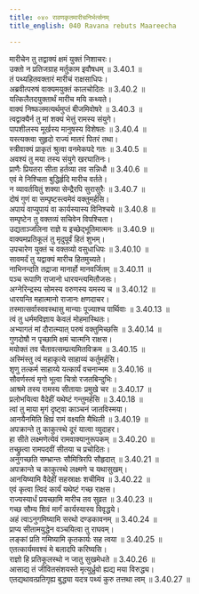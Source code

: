 ```yaml
---
title: ०४० रावणकृतमारीचनिर्भर्त्सनम्
title_english: 040 Ravana rebuts Maareecha

---
```

<div class="audioEmbed"  caption="श्रीराम-हरिसीताराममूर्ति-घनपाठिभ्यां वचनम्" src="https://archive.org/download/Ramayana-recitation-Sriram-harisItArAmamUrti-Ghanapaati-v2/Kanda_3/Kanda_3_ARK-040-RavanaKrutham_Maarivha_Nirbhartha_Sanam.mp3"></div>

मारीचेन तु तद्वाक्यं क्षमं युक्तं निशाचरः।  
उक्तो न प्रतिजग्राह मर्तुकाम इवौषधम् ॥ 3.40.1 ॥   
तं पथ्यहितवक्तारं मारीचं राक्षसाधिपः।  
अब्रवीत्परुषं वाक्यमयुक्तं कालचोदितः ॥ 3.40.2 ॥   
यत्किलैतदयुक्तार्थं मारीच मयि कथ्यते।  
वाक्यं निष्फलमत्यर्थमुप्तं बीजमिवोषरे ॥ 3.40.3 ॥   
त्वद्वाक्यैर्न तु मां शक्यं भेत्तुं रामस्य संयुगे।  
पापशीलस्य मूर्खस्य मानुषस्य विशेषतः ॥ 3.40.4 ॥   
यस्त्यक्त्वा सुहृदो राज्यं मातरं पितरं तथा।  
स्त्रीवाक्यं प्राकृतं श्रुत्वा वनमेकपदे गतः ॥ 3.40.5 ॥   
अवश्यं तु मया तस्य संयुगे खरघातिनः।  
प्राणैः प्रियतरा सीता हर्तव्या तव सन्निधौ ॥ 3.40.6 ॥   
एवं मे निश्चिता बुद्धिर्हृदि मारीच वर्तते।  
न व्यावर्तयितुं शक्या सेन्द्रैरपि सुरासुरैः ॥ 3.40.7 ॥   
दोषं गुणं वा सम्पृष्टस्त्वमेवं वक्तुमर्हसि।  
अपायं वाप्युपायं वा कार्यस्यास्य विनिश्चये ॥ 3.40.8 ॥   
सम्पृष्टेन तु वक्तव्यं सचिवेन विपश्चिता।  
उद्यताञ्जलिना राज्ञे य इच्छेद्भूतिमात्मनः ॥ 3.40.9 ॥   
वाक्यमप्रतिकूलं तु मृदुपूर्वं हितं शुभम्।  
उपचारेण युक्तं च वक्तव्यो वसुधाधिपः ॥ 3.40.10 ॥   
सावमर्दं तु यद्वाक्यं मारीच हितमुच्यते।  
नाभिनन्दति तद्राजा मानार्हो मानवर्जितम् ॥ 3.40.11 ॥   
पञ्च रूपाणि राजानो धारयन्त्यमितौजसः।  
अग्नेरिन्द्रस्य सोमस्य वरुणस्य यमस्य च ॥ 3.40.12 ॥   
धारयन्ति महात्मानो राजानः क्षणदाचर।  
तस्मात्सर्वास्ववस्थासु मान्याः पूज्याश्च पार्थिवाः ॥ 3.40.13 ॥   
त्वं तु धर्ममविज्ञाय केवलं मोहमास्थितः।  
अभ्यागतं मां दौरात्म्यात् परुषं वक्तुमिच्छसि ॥ 3.40.14 ॥   
गुणदोषौ न पृच्छामि क्षमं चात्मनि राक्षस।  
मयोक्तं तव चैतावत्सम्प्रत्यमितविक्रम ॥ 3.40.15 ॥   
अस्मिंस्तु त्वं महाकृत्ये साहाय्यं कर्तुमर्हसि।  
शृणु तत्कर्म साहाय्ये यत्कार्यं वचनान्मम ॥ 3.40.16 ॥   
सौवर्णस्त्वं मृगो भूत्वा चित्रो रजतबिन्दुभिः।  
आश्रमे तस्य रामस्य सीतायाः प्रमुखे चर ॥ 3.40.17 ॥   
प्रलोभयित्वा वैदेहीं यथेष्टं गन्तुमर्हसि ॥ 3.40.18 ॥   
त्वां तु माया मृगं दृष्ट्वा काञ्चनं जातविस्मया।  
आनयैनमिति क्षिप्रं रामं वक्ष्यति मैथिली ॥ 3.40.19 ॥   
अपक्रान्ते तु काकुत्स्थे दूरं यात्वा व्युदाहर।  
हा सीते लक्ष्मणेत्येवं रामवाक्यानुरूपकम् ॥ 3.40.20 ॥   
तच्छ्रुत्वा रामपदवीं सीतया च प्रचोदितः।  
अनुगच्छति सम्भ्रान्तः सौमित्रिरपि सौहृदात् ॥ 3.40.21 ॥   
अपक्रान्ते च काकुत्स्थे लक्ष्मणे च यथासुखम्।  
आनयिष्यामि वैदेहीं सहस्राक्षः शचीमिव ॥ 3.40.22 ॥   
एवं कृत्वा त्विदं कार्यं यथेष्टं गच्छ राक्षस।  
राज्यस्यार्धं प्रयच्छामि मारीच तव सुव्रत ॥ 3.40.23 ॥   
गच्छ सौम्य शिवं मार्गं कार्यस्यास्य विवृद्धये।  
अहं त्वाऽनुगमिष्यामि सरथो दण्डकावनम् ॥ 3.40.24 ॥   
प्राप्य सीतामयुद्धेन वञ्चयित्वा तु राघवम्।  
लङ्कां प्रति गमिष्यामि कृतकार्यः सह त्वया ॥ 3.40.25 ॥   
एतत्कार्यमवश्यं मे बलादपि करिष्यसि।  
राज्ञो हि प्रतिकूलस्थो न जातु सुखमेधते ॥ 3.40.26 ॥   
आसाद्य तं जीवितसंशयस्ते मृत्युर्ध्रुवो ह्यद्य मया विरुद्ध्य।  
एतद्यथावत्प्रतिगृह्य बुद्ध्या यदत्र पथ्यं कुरु तत्तथा त्वम् ॥ 3.40.27 ॥   